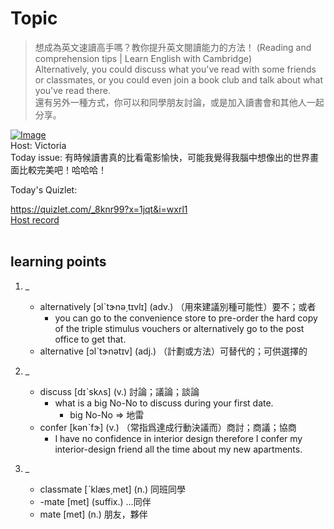 # Topic

> 想成為英文速讀高手嗎？教你提升英文閱讀能力的方法！ (Reading and comprehension tips | Learn English with Cambridge) <br>
> Alternatively, you could discuss what you've read with some friends or classmates, or you could even join a book club and talk about what you've read there. <br>
> 還有另外一種方式，你可以和同學朋友討論，或是加入讀書會和其他人一起分享。 <br>

[![Image](https://cdn.voicetube.com/assets/thumbnails/qj_y_MFtZpM.jpg)](https://www.youtube.com/embed/qj_y_MFtZpM?rel=0&showinfo=0&cc_load_policy=0&controls=1&autoplay=1&iv_load_policy=3&playsinline=1&wmode=transparent&start=172&end=184&enablejsapi=1&origin=https://tw.voicetube.com&widgetid=1)<br>
Host: Victoria
<br>Today issue: 有時候讀書真的比看電影愉快，可能我覺得我腦中想像出的世界畫面比較完美吧！哈哈哈！



Today's Quizlet:

https://quizlet.com/_8knr99?x=1jqt&i=wxrl1
<br>
[Host record](https://cdn.voicetube.com/everyday_records/4473/1597631991.mp3)
<br><br>
## learning points
1. _
	* alternatively [ɔlˋtɝnə͵tɪvlɪ] (adv.) （用來建議別種可能性）要不；或者
		- you can go to the convenience store to pre-order the hard copy of the triple stimulus vouchers or alternatively go to the post office to get that.
	* alternative [ɔlˋtɝnətɪv] (adj.) （計劃或方法）可替代的；可供選擇的

2. _
	* discuss [dɪˋskʌs] (v.) 討論；議論；談論
		- what is a big No-No to discuss during your first date.
			+ big No-No => 地雷
	* confer [kənˋfɝ] (v.) （常指爲達成行動決議而）商討；商議；協商
		- I have no confidence in interior design therefore I confer my interior-design friend all the time about my new apartments.

3. _
	* classmate [ˋklæs͵met] (n.) 同班同學
	* -mate [met] (suffix.) …同伴
	* mate [met] (n.) 朋友，夥伴
